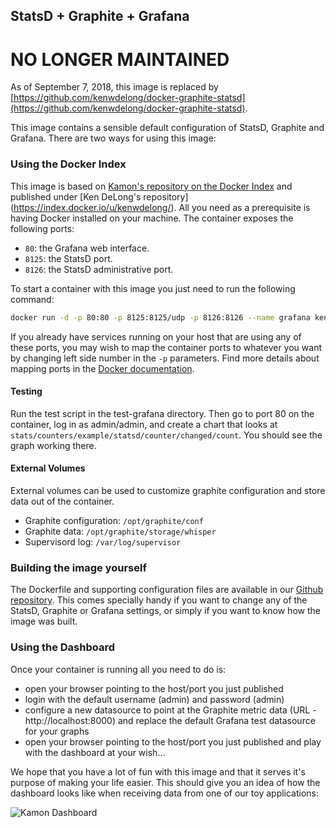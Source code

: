 StatsD + Graphite + Grafana
---------------------------

# NO LONGER MAINTAINED
As of September 7, 2018, this image is replaced by [https://github.com/kenwdelong/docker-graphite-statsd](https://github.com/kenwdelong/docker-graphite-statsd).

This image contains a sensible default configuration of StatsD, Graphite and Grafana. There are two ways
for using this image:


### Using the Docker Index ###

This image is based on [Kamon's repository on the Docker Index](https://index.docker.io/u/kamon/) and published under [Ken DeLong's repository]
(https://index.docker.io/u/kenwdelong/). All you need as a prerequisite is having Docker installed on your machine. 
The container exposes the following ports:

- `80`: the Grafana web interface.
- `8125`: the StatsD port.
- `8126`: the StatsD administrative port.

To start a container with this image you just need to run the following command:

```bash
docker run -d -p 80:80 -p 8125:8125/udp -p 8126:8126 --name grafana kenwdelong/grafana_graphite:latest
```

If you already have services running on your host that are using any of these ports, you may wish to map the container
ports to whatever you want by changing left side number in the `-p` parameters. Find more details about mapping ports
in the [Docker documentation](http://docs.docker.io/use/port_redirection/#port-redirection).

#### Testing ####
Run the test script in the test-grafana directory.  Then go to port 80 on the container, log in as admin/admin, and create a chart that looks at `stats/counters/example/statsd/counter/changed/count`.  You should see the graph working there.

#### External Volumes ####
External volumes can be used to customize graphite configuration and store data out of the container.

- Graphite configuration: `/opt/graphite/conf`
- Graphite data: `/opt/graphite/storage/whisper`
- Supervisord log: `/var/log/supervisor`

### Building the image yourself ###

The Dockerfile and supporting configuration files are available in our [Github repository](https://github.com/kenwdelong/docker-grafana-graphite).
This comes specially handy if you want to change any of the StatsD, Graphite or Grafana settings, or simply if you want
to know how the image was built.


### Using the Dashboard ###

Once your container is running all you need to do is:
- open your browser pointing to the host/port you just published
- login with the default username (admin) and password (admin)
- configure a new datasource to point at the Graphite metric data (URL - http://localhost:8000) and replace the default Grafana test datasource for your graphs
- open your browser pointing to the host/port you just published and play with the dashboard at your wish...

We hope that you have a lot of fun with this image and that it serves it's
purpose of making your life easier. This should give you an idea of how the dashboard looks like when receiving data
from one of our toy applications:

![Kamon Dashboard](http://kamon.io/assets/img/kamon-statsd-grafana.png)
